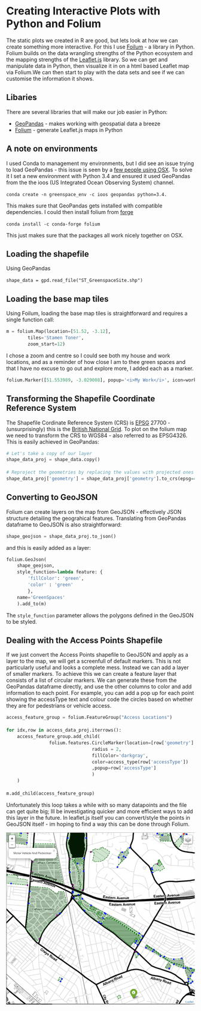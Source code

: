 # Creating Interactive Plots with Python and Folium

The static plots we created in R are good, but lets look at how we can create something more interactive. For this I use [Foilum](http://folium.readthedocs.io) - a library in Python. Folium builds on the data wrangling strengths of the Python ecosystem and the mapping strengths of the [Leaflet.js](http://leafletjs.com) library. So we can get and manipulate data in Python, then visualize it in on a html based Leaflet map via Folium.We can then start to play with the data sets and see if we can customise the information it shows. 

## Libaries
There are several libraries that will make our job easier in Python:

* [GeoPandas](http://geopandas.org) - makes working with geospatial data a breeze
* [Folium](http://folium.readthedocs.io)  - generate Leaflet.js maps in Python

## A note on environments
I used Conda to management my environments, but I did see an issue trying to load GeoPandas - this issue is seen by a [few people using OSX](https://github.com/ioos/conda-recipes/issues/623). To solve it I set a new environment with Python 3.4 and ensured it used GeoPandas from the the ioos (US Integrated Ocean Observing System) channel.

```conda create -n greenspace_env -c ioos geopandas python=3.4.```

This makes sure that GeoPandas gets installed with compatible dependencies. I could then install folium from [forge](https://conda-forge.org)

```conda install -c conda-forge folium```

This just makes sure that the packages all work nicely together on OSX.

## Loading the shapefile
Using GeoPandas 

```shape_data = gpd.read_file("ST_GreenspaceSite.shp")```

## Loading the base map tiles
Using Foilum, loading the base map tiles is straightforward and requires a single function call:

```Python
m = folium.Map(location=[51.52, -3.12],
        tiles='Stamen Toner',
        zoom_start=12)
```
I chose a zoom and centre so I could see both my house and work locations, and as a reminder of how close I am to thee green spaces and that I have no excuse to go out and explore more,  I added each as a marker.

```Python
folium.Marker([51.553989, -3.029008], popup='<i>My Work</i>', icon=work_icon).add_to(m)
```

## Transforming the Shapefile Coordinate Reference System
The Shapefile Cordinate Reference System (CRS) is [EPSG](http://www.epsg.org) 27700 -  (unsurprisingly) this is the [British National Grid](http://spatialreference.org/ref/epsg/27700/). To plot on the folium map we need to transform the CRS to WGS84 - also referred to as EPSG4326. This is easily achieved in GeoPandas:

```Python
# Let's take a copy of our layer
shape_data_proj = shape_data.copy()

# Reproject the geometries by replacing the values with projected ones
shape_data_proj['geometry'] = shape_data_proj['geometry'].to_crs(epsg=4326)
```

## Converting to GeoJSON
Folium can create layers on the map from GeoJSON - effectively JSON structure detailing the geograhical features. Translating from GeoPandas dataframe to GeoJSON is also straightforward:

```Python
shape_geojson = shape_data_proj.to_json()
```

and this is easily added as a layer:

```Python
folium.GeoJson(
    shape_geojson,
    style_function=lambda feature: {
        'fillColor': 'green',
        'color' : 'green'
        },
    name='GreenSpaces'
    ).add_to(m)
```
The ```style_function``` parameter allows the polygons defined in the GeoJSON to be styled. 

## Dealing with the Access Points Shapefile
If we just convert the Access Points shapefile to GeoJSON and apply as a layer to the map, we will get a screenfull of default markers. This is not particularly useful and looks a complete mess. Instead we can add a layer of smaller markers. To achieve this we can create a feature layer that consists of a list of circular markers. We can generate these from the GeoPandas dataframe directly, and use the other columns to color and add information to each point. For example, you can add a pop up for each point showing the accessType text and colour code the circles based on whether they are for pedestrians or vehicle access.

```Python
access_feature_group = folium.FeatureGroup("Access Locations")

for idx,row in access_data_proj.iterrows():
    access_feature_group.add_child(
                folium.features.CircleMarker(location=[row['geometry'].y, row['geometry'].x],
                                radius = 2,
                                fillColor='darkgray',
                                color=access_type(row['accessType'])
                                ,popup=row['accessType']
                                )
    )
    
m.add_child(access_feature_group)
```

Unfortunately this loop takes a while with so many datapoints and the file can get quite big; Ill be investigating quicker and more efficient ways to add this layer in the future. In leaflet.js itself you can convert/style the points in GeoJSON itself - im hoping to find a way this can be done through Folium.

![Greenspaces near Cardiff Centre as viewed by Folium](/img/Greenspace_folium.png?raw=true "Foilum")
